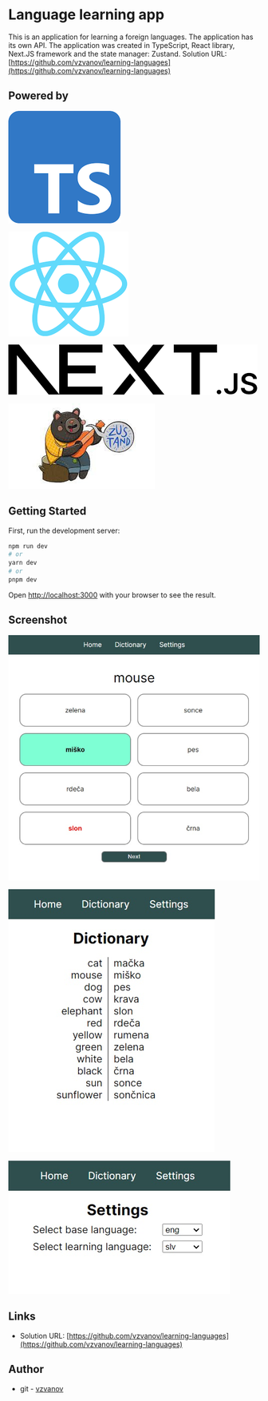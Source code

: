 # Language learning app

This is an application for learning a foreign languages. The application has its own API.
The application was created in TypeScript, React library, Next.JS framework and the state manager: Zustand.
Solution URL: [https://github.com/vzvanov/learning-languages](https://github.com/vzvanov/learning-languages)

## Powered by

[![TypeSript](/assets/images/ts.png)](https://www.typescriptlang.org/ "TypeSript")

[![React](/assets/images/react.png)](https://react.dev/ "React")

[![NEXT.js](/assets/images/next-js.png)](https://nextjs.org/ "NEXT.js")

[![Zustand](/assets/images/zustand.jpeg)](https://docs.pmnd.rs/zustand/getting-started/introduction "Zustand")

## Getting Started

First, run the development server:

```bash
npm run dev
# or
yarn dev
# or
pnpm dev
```

Open [http://localhost:3000](http://localhost:3000) with your browser to see the result.

## Screenshot

![home](/assets/images/img01.jpg "home")

![dictionary](/assets/images/img02.jpg "dictionary")

![settings](/assets/images/img03.jpg "settings")

## Links

- Solution URL: [https://github.com/vzvanov/learning-languages](https://github.com/vzvanov/learning-languages)

## Author

- git - [vzvanov](https://github.com/vzvanov)
